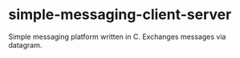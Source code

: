 simple-messaging-client-server
==============================

Simple messaging platform written in C. Exchanges messages via datagram.
